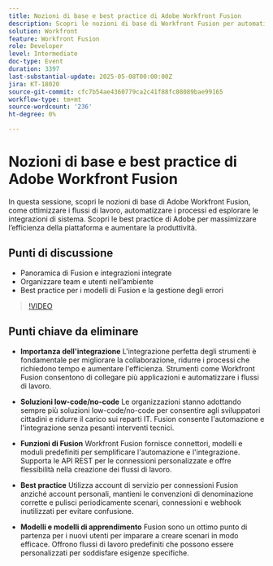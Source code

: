 ```yaml
---
title: Nozioni di base e best practice di Adobe Workfront Fusion
description: Scopri le nozioni di base di Workfront Fusion per automatizzare i flussi di lavoro, aumentare la produttività e integrare strumenti con soluzioni a basso codice, modelli e best practice.
solution: Workfront
feature: Workfront Fusion
role: Developer
level: Intermediate
doc-type: Event
duration: 3397
last-substantial-update: 2025-05-08T00:00:00Z
jira: KT-18020
source-git-commit: cfc7b54ae4360779ca2c41f88fc08089bae99165
workflow-type: tm+mt
source-wordcount: '236'
ht-degree: 0%

---
```



# Nozioni di base e best practice di Adobe Workfront Fusion

In questa sessione, scopri le nozioni di base di Adobe Workfront Fusion, come ottimizzare i flussi di lavoro, automatizzare i processi ed esplorare le integrazioni di sistema. Scopri le best practice di Adobe per massimizzare l’efficienza della piattaforma e aumentare la produttività.

## Punti di discussione

* Panoramica di Fusion e integrazioni integrate
* Organizzare team e utenti nell’ambiente
* Best practice per i modelli di Fusion e la gestione degli errori

>[!VIDEO](https://video.tv.adobe.com/v/3458043/?learn=on&enablevpops)

## Punti chiave da eliminare

* **Importanza dell&#39;integrazione** L&#39;integrazione perfetta degli strumenti è fondamentale per migliorare la collaborazione, ridurre i processi che richiedono tempo e aumentare l&#39;efficienza. Strumenti come Workfront Fusion consentono di collegare più applicazioni e automatizzare i flussi di lavoro.

* **Soluzioni low-code/no-code** Le organizzazioni stanno adottando sempre più soluzioni low-code/no-code per consentire agli sviluppatori cittadini e ridurre il carico sui reparti IT. Fusion consente l&#39;automazione e l&#39;integrazione senza pesanti interventi tecnici.

* **Funzioni di Fusion** Workfront Fusion fornisce connettori, modelli e moduli predefiniti per semplificare l&#39;automazione e l&#39;integrazione. Supporta le API REST per le connessioni personalizzate e offre flessibilità nella creazione dei flussi di lavoro.

* **Best practice** Utilizza account di servizio per connessioni Fusion anziché account personali, mantieni le convenzioni di denominazione corrette e pulisci periodicamente scenari, connessioni e webhook inutilizzati per evitare confusione.

* **Modelli e modelli di apprendimento** Fusion sono un ottimo punto di partenza per i nuovi utenti per imparare a creare scenari in modo efficace. Offrono flussi di lavoro predefiniti che possono essere personalizzati per soddisfare esigenze specifiche.

